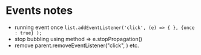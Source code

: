 # Events notes

- running event once `list.addEventListener('click', (e) => {
},
  {once : true}
);`
- stop bubbling using method => e.stopPropagation()
- remove parent.removeEventListener("click", ) etc.
